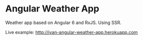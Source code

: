 # Angular Weather App
Weather app based on Angular 6 and RxJS. Using SSR.

Live example: http://ivan-angular-weather-app.herokuapp.com
